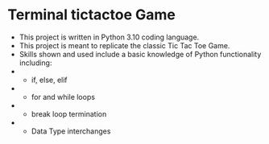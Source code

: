 # Terminal tictactoe Game
- This project is written in Python 3.10 coding language.
-  This project is meant to replicate the classic Tic Tac Toe Game.
-  Skills shown and used include a basic knowledge of Python functionality including:
  - - if, else, elif
  - - for and while loops
  - - break loop termination
  - - Data Type interchanges
